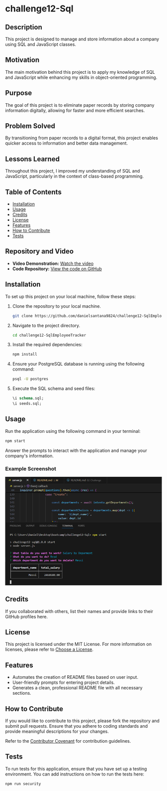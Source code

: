 # challenge12-Sql

## Description
This project is designed to manage and store information about a company using SQL and JavaScript classes.

## Motivation
The main motivation behind this project is to apply my knowledge of SQL and JavaScript while enhancing my skills in object-oriented programming.

## Purpose
The goal of this project is to eliminate paper records by storing company information digitally, allowing for faster and more efficient searches.

## Problem Solved
By transitioning from paper records to a digital format, this project enables quicker access to information and better data management.

## Lessons Learned
Throughout this project, I improved my understanding of SQL and JavaScript, particularly in the context of class-based programming.

## Table of Contents
- [Installation](#installation)
- [Usage](#usage)
- [Credits](#credits)
- [License](#license)
- [Features](#features)
- [How to Contribute](#how-to-contribute)
- [Tests](#tests)

## Repository and Video
- **Video Demonstration:** [Watch the video](https://app.screencastify.com/v2/manage/videos/SYPGNxywJ4tg9nBBlsi7)
- **Code Repository:** [View the code on GitHub](https://github.com/danielsantana9824/challenge12-SqlEmployeeTracker)

## Installation
To set up this project on your local machine, follow these steps:

1. Clone the repository to your local machine.
   ```bash
   git clone https://github.com/danielsantana9824/challenge12-SqlEmployeeTracker.git
   ```
2. Navigate to the project directory.
   ```bash
   cd challenge12-SqlEmployeeTracker
   ```
3. Install the required dependencies:
   ```bash
   npm install
   ```
4. Ensure your PostgreSQL database is running using the following command:
   ```bash
   psql -U postgres
   ```
5. Execute the SQL schema and seed files:
   ```sql
   \i schema.sql;
   \i seeds.sql;
   ```

## Usage
Run the application using the following command in your terminal:
```bash
npm start
```

Answer the prompts to interact with the application and manage your company's information.

### Example Screenshot
![screenshot](images/screenshot.png)

## Credits
If you collaborated with others, list their names and provide links to their GitHub profiles here.

## License
This project is licensed under the MIT License. For more information on licenses, please refer to [Choose a License](https://choosealicense.com/).

## Features
- Automates the creation of README files based on user input.
- User-friendly prompts for entering project details.
- Generates a clean, professional README file with all necessary sections.

## How to Contribute
If you would like to contribute to this project, please fork the repository and submit pull requests. Ensure that you adhere to coding standards and provide meaningful descriptions for your changes.

Refer to the [Contributor Covenant](https://www.contributor-covenant.org/) for contribution guidelines.

## Tests
To run tests for this application, ensure that you have set up a testing environment. You can add instructions on how to run the tests here:
```bash
npm run security
```

